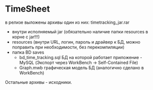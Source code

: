# TimeSheet
в релизе выложены архивы
один из них:
timetracking_jar.rar
 - внутри исполняемый jar (обязательно наличие папки resources в корне с jar!!!)
 - resources (внутри URL, логин, пароль и драйвер к БД, можно поправить при необходимости, без перекомпиляции)
 - папка BD saves 
    - bd_time_tracking.sql БД на которой работает приложение - MySQL (Экспорт через WorkBench -> Self-Contained File)
    - Graph.mwb графическая модель БД (аналогично сделано в WorkBench)
 
 Остальные архивы - исходники.
